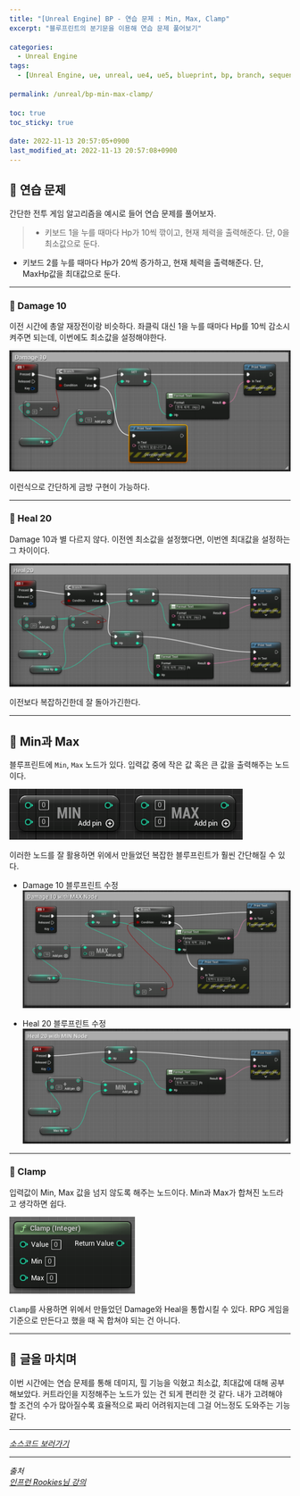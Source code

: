 ```yaml
---
title: "[Unreal Engine] BP - 연습 문제 : Min, Max, Clamp"
excerpt: "블루프린트의 분기문을 이용해 연습 문제 풀어보기"

categories:
  - Unreal Engine
tags:
  - [Unreal Engine, ue, unreal, ue4, ue5, blueprint, bp, branch, sequence, flip flop, practice]

permalink: /unreal/bp-min-max-clamp/

toc: true
toc_sticky: true

date: 2022-11-13 20:57:05+0900
last_modified_at: 2022-11-13 20:57:08+0900
---
```


## 👻 연습 문제
간단한 전투 게임 알고리즘을 예시로 들어 연습 문제를 풀어보자.

> - 키보드 1을 누를 때마다 Hp가 10씩 깎이고, 현재 체력을 출력해준다. 단, 0을 최소값으로 둔다.
- 키보드 2를 누를 때마다 Hp가 20씩 증가하고, 현재 체력을 출력해준다. 단, MaxHp값을 최대값으로 둔다.

***

### 🌱 Damage 10
이전 시간에 총알 재장전이랑 비슷하다. 좌클릭 대신 1을 누를 때마다 Hp를 10씩 감소시켜주면 되는데, 이번에도 최소값을 설정해야한다.

![Alt Text](/assets/images/posts_img/engines/unreal/blueprint/flow-control/practice/bp-min-max-clamp/damage-10.PNG)   

이런식으로 간단하게 금방 구현이 가능하다.

***

### 🌱 Heal 20
Damage 10과 별 다르지 않다. 이전엔 최소값을 설정했다면, 이번엔 최대값을 설정하는 그 차이이다.

![Alt Text](/assets/images/posts_img/engines/unreal/blueprint/flow-control/practice/bp-min-max-clamp/heal-20.PNG)   

이전보다 복잡하긴한데 잘 돌아가긴한다.

***

## 👻 Min과 Max
블루프린트에 ``` Min ```, ``` Max ``` 노드가 있다. 입력값 중에 작은 값 혹은 큰 값을 출력해주는 노드이다.

![Alt Text](/assets/images/posts_img/engines/unreal/blueprint/flow-control/practice/bp-min-max-clamp/min-max.PNG)   

이러한 노드를 잘 활용하면 위에서 만들었던 복잡한 블루프린트가 훨씬 간단해질 수 있다.

- Damage 10 블루프린트 수정   
![Alt Text](/assets/images/posts_img/engines/unreal/blueprint/flow-control/practice/bp-min-max-clamp/damage2.PNG)   

- Heal 20 블루프린트 수정   
![Alt Text](/assets/images/posts_img/engines/unreal/blueprint/flow-control/practice/bp-min-max-clamp/heal2.PNG)   

***

### 🌱 Clamp
입력값이 Min, Max 값을 넘지 않도록 해주는 노드이다. Min과 Max가 합쳐진 노드라고 생각하면 쉽다.

![Alt Text](/assets/images/posts_img/engines/unreal/blueprint/flow-control/practice/bp-min-max-clamp/clamp.PNG)   

``` Clamp ```를 사용하면 위에서 만들었던 Damage와 Heal을 통합시킬 수 있다. RPG 게임을 기준으로 만든다고 했을 때 꼭 합쳐야 되는 건 아니다.

***

## 👻 글을 마치며
이번 시간에는 연습 문제를 통해 데미지, 힐 기능을 익혔고 최소값, 최대값에 대해 공부해보았다. 커트라인을 지정해주는 노드가 있는 건 되게 편리한 것 같다. 내가 고려해야 할 조건의 수가 많아질수록 효율적으로 짜리 어려워지는데 그걸 어느정도 도와주는 기능같다.

***

_[소스코드 보러가기](https://github.com/choi-dan-di/study_ue/tree/main/UE5/flow-control/practice/BP_MinMaxClamp)_

***

_출처_   
_[인프런 Rookies님 강의](https://inf.run/TSqC)_   